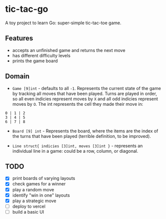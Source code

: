 # tic-tac-go

A toy project to learn Go: super-simple tic-tac-toe game.

## Features

* accepts an unfinished game and returns the next move
* has different difficulty levels
* prints the game board

## Domain

* `Game [9]int` - defaults to all `-1`. Represents the current state of the
game by tracking all moves that have been played. Turns are played in order, so
all even indicies represent moves by `X` and all odd indicies represent moves
by `O`. The int represents the cell they made their move in:

```
0 | 1 | 2
3 | 4 | 5
6 | 7 | 8
```

* `Board [9] int` - Represents the board, where the items are the index of the
turns that have been played (terrible definition, to be improved).

* `Line struct{ indicies [3]int, moves [3]int }` - represents an individual
line in a game: could be a row, column, or diagonal.

## TODO

- [x] print boards of varying layouts
- [x] check games for a winner
- [x] play a random move
- [x] identify "win in one" layouts
- [x] play a strategic move
- [ ] deploy to vercel
- [ ] build a basic UI
